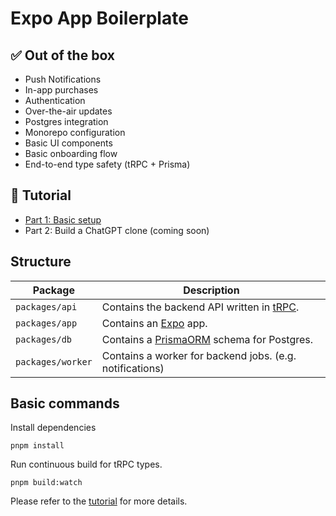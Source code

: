 # Expo App Boilerplate

## ✅ Out of the box

- Push Notifications
- In-app purchases
- Authentication
- Over-the-air updates
- Postgres integration
- Monorepo configuration
- Basic UI components
- Basic onboarding flow
- End-to-end type safety (tRPC + Prisma)

## 📙 Tutorial

- [Part 1: Basic setup](https://raylac.notion.site/Build-react-native-apps-as-fast-as-possible-Part-1-21b8a1e8bd748040b17ac06eb4fc9224)
- Part 2: Build a ChatGPT clone (coming soon)

## Structure

| **Package**       | **Description**                                                     |
| ----------------- | ------------------------------------------------------------------- |
| `packages/api`    | Contains the backend API written in [tRPC](https://trpc.io/).       |
| `packages/app`    | Contains an [Expo](https://expo.dev/) app.                          |
| `packages/db`     | Contains a [PrismaORM](https://www.prisma.io/) schema for Postgres. |
| `packages/worker` | Contains a worker for backend jobs. (e.g. notifications)            |

## Basic commands

Install dependencies

```
pnpm install
```

Run continuous build for tRPC types.

```
pnpm build:watch
```

Please refer to the [tutorial](https://raylac.notion.site/Build-react-native-apps-as-fast-as-possible-Part-1-21b8a1e8bd748040b17ac06eb4fc9224) for more details.
